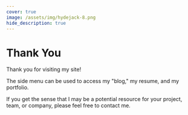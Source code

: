 ```yaml
---
cover: true
image: /assets/img/hydejack-8.png
hide_description: true
---
```


# Thank You
Thank you for visiting my site!

The side menu can be used to access my "blog," my resume, and my portfolio.

If you get the sense that I may be a potential resource for your project, team, or company, please feel free to contact me.

<!---## First Steps
Please start by reading the [Documentation]{:.heading.flip-title}.
Specifically, the chapters below should be relevant now:

* [Install]{:.heading.flip-title} --- How to install and run Hydejack.
* [Upgrade]{:.heading.flip-title} --- You can skip this if you haven't used Hydejack before.
* [Config]{:.heading.flip-title} --- Once Jekyll is running you can start with basic configuration.
{:.related-posts.faded}

[documentation]: docs/README.md
[install]: docs/install.md
[upgrade]: docs/upgrade.md
[config]: docs/config.md--->
